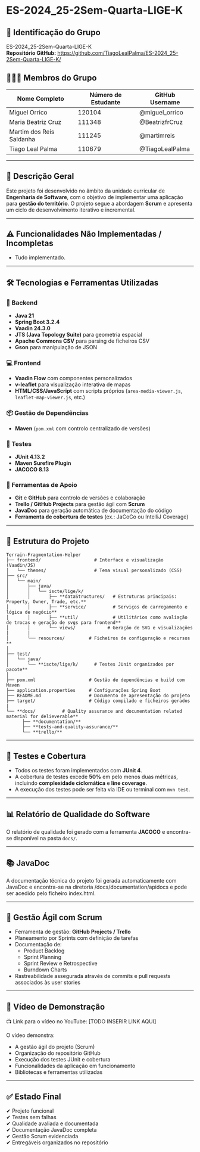 # ES-2024_25-2Sem-Quarta-LIGE-K


## 👥 Identificação do Grupo
ES-2024_25-2Sem-Quarta-LIGE-K  
**Repositório GitHub:** https://github.com/TiagoLealPalma/ES-2024_25-2Sem-Quarta-LIGE-K/

## 🧑‍🤝‍🧑 Membros do Grupo

|       Nome Completo        | Número de Estudante | GitHub Username    |
|----------------------------|---------------------|--------------------|
| Miguel Orrico              |        120104       |   @miguel_orrico   |
| Maria Beatriz Cruz         |        111348       |   @BeatrizfrCruz   |
| Martim dos Reis Saldanha   |        111245       |   @martimreis      |
| Tiago Leal Palma           |        110679       |   @TiagoLealPalma  |

---

## 📝 Descrição Geral

Este projeto foi desenvolvido no âmbito da unidade curricular de **Engenharia de Software**, com o objetivo de implementar uma aplicação para **gestão do território**. O projeto segue a abordagem **Scrum** e apresenta um ciclo de desenvolvimento iterativo e incremental.

---

## ⚠️ Funcionalidades Não Implementadas / Incompletas

- Tudo implementado.

---

## 🛠️ Tecnologias e Ferramentas Utilizadas

### 🔧 Backend
- **Java 21**
- **Spring Boot 3.2.4**
- **Vaadin 24.3.0**
- **JTS (Java Topology Suite)** para geometria espacial
- **Apache Commons CSV** para parsing de ficheiros CSV
- **Gson** para manipulação de JSON

### 💻 Frontend
- **Vaadin Flow** com componentes personalizados
- **v-leaflet** para visualização interativa de mapas
- **HTML/CSS/JavaScript** com scripts próprios (`area-media-viewer.js`, `leaflet-map-viewer.js`, etc.)

### 📦 Gestão de Dependências
- **Maven** (`pom.xml` com controlo centralizado de versões)

### 🧪 Testes
- **JUnit 4.13.2**
- **Maven Surefire Plugin** 
- **JACOCO 8.13**

### 🧰 Ferramentas de Apoio
- **Git** e **GitHub** para controlo de versões e colaboração
- **Trello / GitHub Projects** para gestão ágil com **Scrum**
- **JavaDoc** para geração automática de documentação do código
- **Ferramenta de cobertura de testes** (ex.: JaCoCo ou IntelliJ Coverage)


---

## 📁 Estrutura do Projeto
```
Terrain-Fragmentation-Helper
├── frontend/                    # Interface e visualização (Vaadin/JS)
│   └── themes/                  # Tema visual personalizado (CSS)
├── src/
│   └── main/
│       ├── java/
│       │   └── iscte/lige/k/
│       │       ├── **dataStructures/   # Estruturas principais: Property, Owner, Trade, etc.**
│       │       ├── **service/          # Serviços de carregamento e lógica de negócio**
│       │       ├── **util/             # Utilitários como avaliação de trocas e geração de svgs para frontend**
│       │       └── views/            # Geração de SVG e visualizações
|       |
│       └── resources/         # Ficheiros de configuração e recursos **
│
├── test/
│   └── java/
│       └── **iscte/lige/k/      # Testes JUnit organizados por pacote**
│
├── pom.xml                    # Gestão de dependências e build com Maven
├── application.properties     # Configurações Spring Boot
├── README.md                  # Documento de apresentação do projeto
├── target/                    # Código compilado e ficheiros gerados
|
└── **docs/          # Quality assurance and documentation related material for delieverable**  
      ├── **documentation/**
      ├── **tests-and-quality-assurance/**
      └── **trello/**
```          

---

## 🧪 Testes e Cobertura

- Todos os testes foram implementados com **JUnit 4**.
- A cobertura de testes excede **50%** em pelo menos duas métricas, incluindo **complexidade ciclomática** e **line coverage**.
- A execução dos testes pode ser feita via IDE ou terminal com `mvn test`.

---

## 📊 Relatório de Qualidade do Software

O relatório de qualidade foi gerado com a ferramenta **JACOCO** e encontra-se disponível na pasta `docs/`.

---

## 📚 JavaDoc

A documentação técnica do projeto foi gerada automaticamente com JavaDoc e encontra-se na diretoria /docs/documentation/apidocs e pode ser acedido pelo ficheiro index.html.

---

## 📅 Gestão Ágil com Scrum

- Ferramenta de gestão: **GitHub Projects / Trello**
- Planeamento por Sprints com definição de tarefas
- Documentação de:
  - Product Backlog
  - Sprint Planning
  - Sprint Review e Retrospective
  - Burndown Charts
- Rastreabilidade assegurada através de commits e pull requests associados às user stories

---

## 🎥 Vídeo de Demonstração

📺 Link para o vídeo no YouTube: [TODO INSERIR LINK AQUI]

O vídeo demonstra:
- A gestão ágil do projeto (Scrum)
- Organização do repositório GitHub
- Execução dos testes JUnit e cobertura
- Funcionalidades da aplicação em funcionamento
- Bibliotecas e ferramentas utilizadas

---

## ✅ Estado Final

✔ Projeto funcional  
✔ Testes sem falhas  
✔ Qualidade avaliada e documentada  
✔ Documentação JavaDoc completa  
✔ Gestão Scrum evidenciada  
✔ Entregáveis organizados no repositório  


